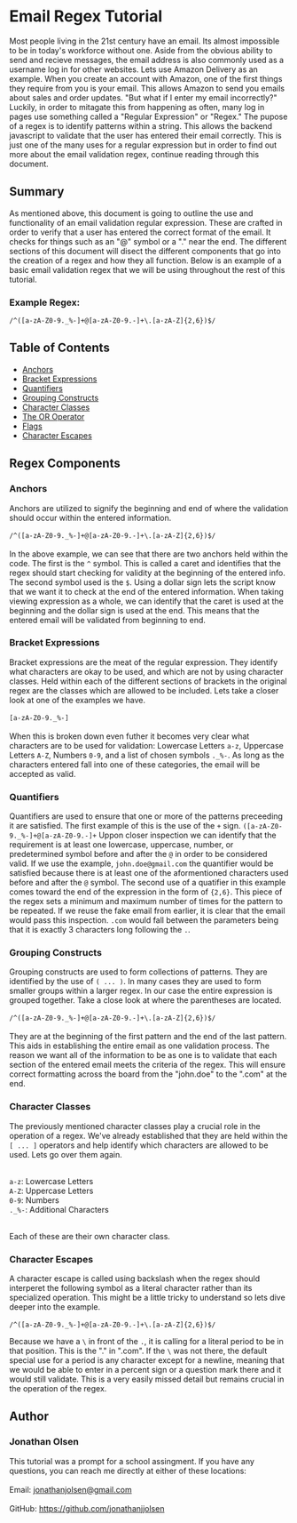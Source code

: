 # Email Regex Tutorial

Most people living in the 21st century have an email. Its almost impossible to be in today's workforce without one. Aside from the obvious ability to send and recieve messages, the email address is also commonly used as a username log in for other websites. Lets use Amazon Delivery as an example. When you create an account with Amazon, one of the first things they require from you is your email. This allows Amazon to send you emails about sales and order updates. "But what if I enter my email incorrectly?" Luckily, in order to mitagate this from happening as often, many log in pages use something called a "Regular Expression" or "Regex." The pupose of a regex is to identify patterns within a string. This allows the backend javascript to validate that the user has entered their email correctly. This is just one of the many uses for a regular expression but in order to find out more about the email validation regex, continue reading through this document.

## Summary

As mentioned above, this document is going to outline the use and functionality of an email validation regular expression. These are crafted in order to verify that a user has entered the correct format of the email. It checks for things such as an "@" symbol or a "." near the end. The different sections of this document will disect the different components that go into the creation of a regex and how they all function. Below is an example of a basic email validation regex that we will be using throughout the rest of this tutorial.<br/>

### Example Regex:
`/^([a-zA-Z0-9._%-]+@[a-zA-Z0-9.-]+\.[a-zA-Z]{2,6})$/`

## Table of Contents

- [Anchors](#anchors)
- [Bracket Expressions](#bracket-expressions)
- [Quantifiers](#quantifiers)
- [Grouping Constructs](#grouping-constructs)
- [Character Classes](#character-classes)
- [The OR Operator](#the-or-operator)
- [Flags](#flags)
- [Character Escapes](#character-escapes)

## Regex Components

### Anchors
Anchors are utilized to signify the beginning and end of where the validation should occur within the entered information.<br/> <br/> `/^([a-zA-Z0-9._%-]+@[a-zA-Z0-9.-]+\.[a-zA-Z]{2,6})$/`<br/> 
<br/> In the above example, we can see that there are two anchors held within the code. The first is the `^` symbol. This is called a caret and identifies that the regex should start checking for validity at the beginning of the entered info. The second symbol used is the `$`. Using a dollar sign lets the script know that we want it to check at the end of the entered information. When taking viewing expression as a whole, we can identify that the caret is used at the beginning and the dollar sign is used at the end. This means that the entered email will be validated from beginning to end.

### Bracket Expressions
Bracket expressions are the meat of the regular expression. They identify what characters are okay to be used, and which are not by using character classes. Held within each of the different sections of brackets in the original regex are the classes which are allowed to be included. Lets take a closer look at one of the examples we have.<br/>
<br/>`[a-zA-Z0-9._%-]`<br/>
<br/>When this is broken down even futher it becomes very clear what characters are to be used for validation: Lowercase Letters `a-z`, Uppercase Letters `A-Z`, Numbers `0-9`, and a list of chosen symbols `._%-`. As long as the characters entered fall into one of these categories, the email will be accepted as valid.

### Quantifiers
Quantifiers are used to ensure that one or more of the patterns preceeding it are satisfied. The first example of this is the use of the `+` sign. `([a-zA-Z0-9._%-]+@[a-zA-Z0-9.-]+` Uppon closer inspection we can identify that the requirement is at least one lowercase, uppercase, number, or predetermined symbol before and after the `@` in order to be considered valid. If we use the example, `john.doe@gmail.com` the quantifier would be satisfied because there is at least one of the aformentioned characters used before and after the `@` symbol. The second use of a quatifier in this example comes toward the end of the expression in the form of `{2,6}`. This piece of the regex sets a minimum and maximum number of times for the pattern to be repeated. If we reuse the fake email from earlier, it is clear that the email would pass this inspection. `.com` would fall between the parameters being that it is exactly 3 characters long following the `.`.

### Grouping Constructs
Grouping constructs are used to form collections of patterns. They are identified by the use of `( ... )`. In many cases they are used to form smaller groups within a larger regex. In our case the entire expression is grouped together. Take a close look at where the parentheses are located.<br/>
<br/>`/^([a-zA-Z0-9._%-]+@[a-zA-Z0-9.-]+\.[a-zA-Z]{2,6})$/`<br/>
<br/>They are at the beginning of the first pattern and the end of the last pattern. This aids in establishing the entire email as one validation process. The reason we want all of the information to be as one is to validate that each section of the entered email meets the criteria of the regex. This will ensure correct formatting across the board from the "john.doe" to the ".com" at the end.

### Character Classes
The previously mentioned character classes play a crucial role in the operation of a regex. We've already established that they are held within the `[ ... ]` operators and help identify which characters are allowed to be used. Lets go over them again.<br/>

<br/>`a-z`: Lowercase Letters
<br/>`A-Z`: Uppercase Letters
<br/>`0-9`: Numbers
<br/>`._%-`: Additional Characters<br/>

<br/>Each of these are their own character class.

### Character Escapes
A character escape is called using backslash when the regex should interperet the following symbol as a literal character rather than its specialized operation. This might be a little tricky to understand so lets dive deeper into the example.<br/>
<br/>`/^([a-zA-Z0-9._%-]+@[a-zA-Z0-9.-]+\.[a-zA-Z]{2,6})$/`<br/>

Because we have a `\` in front of the `.`, it is calling for a literal period to be in that position. This is the "." in ".com". If the `\` was not there, the default special use for a period is any character except for a newline, meaning that we would be able to enter in a percent sign or a question mark there and it would still validate. This is a very easily missed detail but remains crucial in the operation of the regex.

## Author
### Jonathan Olsen
This tutorial was a prompt for a school assingment. If you have any questions, you can reach me directly at either of these locations: <br/>
<br/>Email: jonathanjolsen@gmail.com<br/>
<br/>GitHub: https://github.com/jonathanjjolsen
